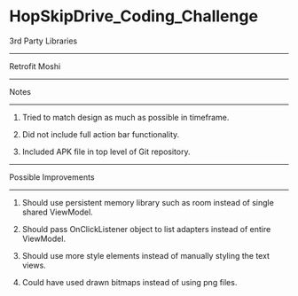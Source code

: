 # HopSkipDrive_Coding_Challenge

3rd Party Libraries
___________________

Retrofit
Moshi
___________________




Notes
___________________

1. Tried to match design as much as possible in timeframe.

2. Did not include full action bar functionality.

3. Included APK file in top level of Git repository.
___________________





Possible Improvements
___________________

1. Should use persistent memory library such as room instead
of single shared ViewModel.

2. Should pass OnClickListener object to list adapters instead
of entire ViewModel.

3. Should use more style elements instead of manually styling
the text views.

4. Could have used drawn bitmaps instead of using png files.
